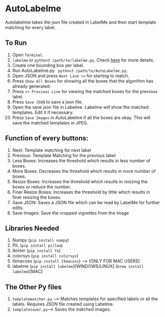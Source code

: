 # AutoLabelme

Autolabelme takes the json file created in LabelMe and then start template matching for every label.

## To Run
1. Open `Terminal`.
2. `labelme` or `python3 /path/to/labelme.py`. Check [here](https://github.com/wkentaro/labelme) for more details.
3. Create one bounding box per label.
4. Run AutoLabelme.py ` python3 /path/to/AutoLabelme.py`.
5. Open JSON and press `Next Line >>` for starting to match.
6. Press `Show All Boxes` for showing all the boxes that the algorithm has already generated.
7. Press `<< Previous Line` for viewing the matched boxes for the previous label.
8. Press  `Save JSON` to save a json file.
9. Open the save json file in Labelme. Labelme will show the matched templates. Edit it if necessary.
11. Press `Save Images` in AutoLabelme if all the boxes are okay. This will save the matched templates in JPEG.


## Function of every buttons:
1. Next: Template matching for next label
2. Previous: Template Matching for the previous label
3. Less Boxes: Increases the threshold which results in less number of boxes.
4. More Boxes: Decreases the threshold which results in more number of boxes.
5. Resize Boxes: Increases the threshold which results in resizing the boxes or reduce the number.
6. Finer Resize Boxes: Increases the threshold by little which results in finer resizing the boxes.
7. Save JSON: Saves a JSON file which can be read by LabelMe for further edits.
8. Save Images: Save the cropped vignettes from the image

## Libraries Needed

1. Numpy (`pip install numpy`)
2. PIL (`pip install pillow`)
3. tkinter (`pip install tk`)
4. colorsys (`pip install colorsys`)
5. tkmacosx (`pip install tkmacosx`) --> (ONLY FOR MAC USERS)
6. labelme (`pip install labelme`)[WINDOWS/LINUX] (`brew install labelme`)[MAC]

## The Other Py files
1. `templatematcher.py` --> Matches templates for specified labels or all the labels. Requires JSON file created using Labelme.
2. `templatesaver.py`--> Saves the matched images.
